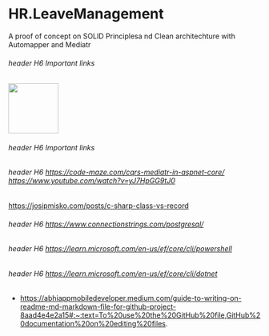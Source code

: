 # HR.LeaveManagement
A proof of concept on SOLID Principlesa nd Clean architechture with Automapper and Mediatr

###### header H6 Important links
<a href="URL_REDIRECT" target="blank"><img align="center" src="https://miro.com/app/board/uXjVM6eEpcE=/" height="100" /></a>

###### header H6 Important links
###### header H6  https://code-maze.com/cqrs-mediatr-in-aspnet-core/      https://www.youtube.com/watch?v=yJ7HpGG9tJ0
https://josipmisko.com/posts/c-sharp-class-vs-record
###### header H6  https://www.connectionstrings.com/postgresql/
###### header H6 https://learn.microsoft.com/en-us/ef/core/cli/powershell
###### header H6 https://learn.microsoft.com/en-us/ef/core/cli/dotnet
    
* https://abhiappmobiledeveloper.medium.com/guide-to-writing-on-readme-md-markdown-file-for-github-project-8aad4e4e2a15#:~:text=To%20use%20the%20GitHub%20file,GitHub%20documentation%20on%20editing%20files.
